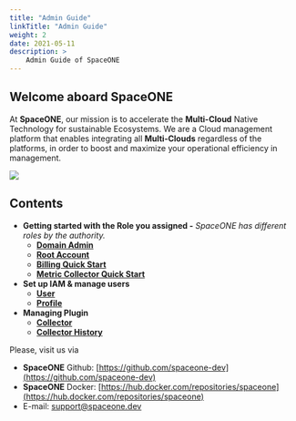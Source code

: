 ```yaml
---
title: "Admin Guide"
linkTitle: "Admin Guide"
weight: 2
date: 2021-05-11
description: >
    Admin Guide of SpaceONE
---
```


## Welcome aboard SpaceONE

At **SpaceONE**, our mission is to accelerate the **Multi-Cloud** Native Technology for sustainable Ecosystems.
We are a Cloud management platform that enables integrating all **Multi-Clouds** regardless of the platforms, in order to boost and maximize your operational efficiency in management.

![](/docs/guides/admin_guide/img/admin_guide_main_01.png)


## **Contents**

* **Getting started with the Role you assigned -** _SpaceONE has different roles by the authority._
    * [**Domain Admin**](getting-started/domain-admin)
    * [**Root Account**](getting-started/root-account)
    * [**Billing Quick Start**](getting-started/billing-quick-start)
    * [**Metric Collector Quick Start**](getting-started/metric-collector-quick-start)
* **Set up IAM & manage users**
    * [**User**](identity/user)
    * [**Profile**](etc/profile)
* **Managing Plugin**
    * [**Collector**](plugin/collector)
    * [**Collector History**](management/collector-history)



Please, visit us via

* **SpaceONE**  Github: [https://github.com/spaceone-dev](https://github.com/spaceone-dev)
* **SpaceONE**  Docker: [https://hub.docker.com/repositories/spaceone](https://hub.docker.com/repositories/spaceone)
* E-mail: support@spaceone.dev

